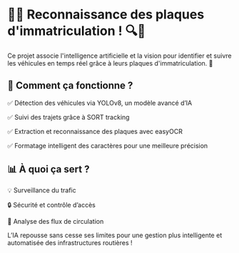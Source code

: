 # 🚗📸 Reconnaissance des plaques d'immatriculation ! 🔍🔢

Ce projet associe l'intelligence artificielle et la vision pour identifier et suivre les véhicules en temps réel grâce à leurs plaques d'immatriculation. 🎯

## 🔹 Comment ça fonctionne ? 

✅ Détection des véhicules via YOLOv8, un modèle avancé d’IA 

✅ Suivi des trajets grâce à SORT tracking 

✅ Extraction et reconnaissance des plaques avec easyOCR

✅ Formatage intelligent des caractères pour une meilleure précision

## 📊 À quoi ça sert ? 

💡 Surveillance du trafic

🔒 Sécurité et contrôle d’accès 

🚦 Analyse des flux de circulation

L’IA repousse sans cesse ses limites pour une gestion plus intelligente et automatisée des infrastructures routières !


